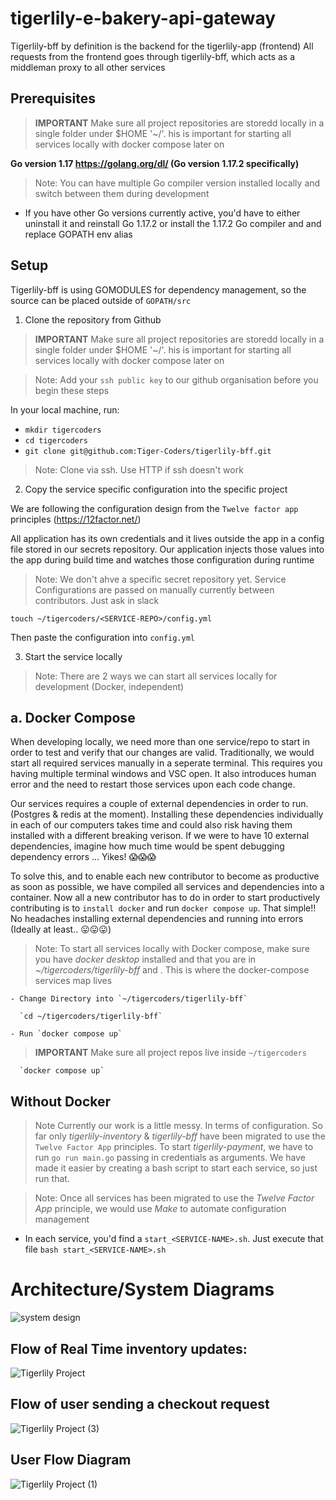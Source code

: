 # tigerlily-e-bakery-api-gateway

Tigerlily-bff by definition is the backend for the tigerlily-app (frontend)
All requests from the frontend goes through tigerlily-bff, which acts as a middleman proxy to all other services

## Prerequisites
> **IMPORTANT** Make sure all project repositories are storedd locally in a single folder under $HOME '~/'. his is important for starting all services locally with docker compose later on

**Go version 1.17 https://golang.org/dl/ (Go version 1.17.2 specifically)**
> Note: You can have multiple Go compiler version installed locally and switch between them during development 

- If you have other Go versions currently active, you'd have to either uninstall it and reinstall Go 1.17.2 or install the 1.17.2 Go compiler and and replace GOPATH env alias

## Setup

Tigerlily-bff is using GOMODULES for dependency management, so the source can be placed outside of ``GOPATH/src``

1. Clone the repository from Github
> **IMPORTANT** Make sure all project repositories are storedd locally in a single folder under $HOME '~/'. his is important for starting all services locally with docker compose later on

> Note: Add your `ssh public key` to our github organisation before you begin these steps

In your local machine, run:
  - `mkdir tigercoders`
  - `cd tigercoders`
  - `git clone git@github.com:Tiger-Coders/tigerlily-bff.git`
  > Note: Clone via ssh. Use HTTP if ssh doesn't work

2. Copy the service specific configuration into the specific project

We are following the configuration design from the `Twelve factor app` principles (https://12factor.net/)

All application has its own credentials and it lives outside the app in a config file stored in our secrets repository.
Our application injects those values into the app during build time and watches those configuration during runtime

> Note: We don't ahve a specific secret repository yet. Service Configurations are passed on manually currently between contributors. Just ask in slack

```touch ~/tigercoders/<SERVICE-REPO>/config.yml```

Then paste the configuration into `config.yml`

3. Start the service locally
> Note: There are 2 ways we can start all services locally for development (Docker, independent)

  ## a. Docker Compose ##

  When developing locally, we need more than one service/repo to start in order to test and verify that our changes are valid. Traditionally, we would start all required services manually in a seperate terminal. This requires you having multiple terminal windows and VSC open. It also introduces human error and the need to restart those services upon each code change. 

  Our services requires a couple of external dependencies in order to run. (Postgres & redis at the moment). Installing these dependencies individually in each of our computers takes time and could also risk having them installed with a different breaking verison. If we were to have 10 external dependencies, imagine how much time would be spent debugging dependency errors ... Yikes! 😱😱😱

  To solve this, and to enable each new contributor to become as productive as soon as possible, we have compiled all services and dependencies into a container. Now all a new contributor has to do in order to start productively contributing is to `install docker` and run `docker compose up`. That simple!! No headaches installing external dependencies and running into errors (Ideally at least.. 😛😛😛) 

  > Note: To start all services locally with Docker compose, make sure you have *docker desktop* installed and that you are in *~/tigercoders/tigerlily-bff* and . This is where the docker-compose services map lives
    
    - Change Directory into `~/tigercoders/tigerlily-bff`
    
      `cd ~/tigercoders/tigerlily-bff`
    
    - Run `docker compose up`
  >**IMPORTANT** Make sure all project repos live inside `~/tigercoders`
     
      `docker compose up`

  ## Without Docker ##
  > Note Currently our work is a little messy. In terms of configuration. So far only *tigerlily-inventory* & *tigerlily-bff* have been migrated to use the `Twelve Factor App` principles. To start *tigerlily-payment*, we have to run `go run main.go` passing in credentials as arguments. We have made it easier by creating a bash script to start each service, so just run that. 

  > Note: Once all services has been migrated to use the *Twelve Factor App* principle, we would use *Make* to automate configuration management

  - In each service, you'd find a `start_<SERVICE-NAME>.sh`. Just execute that file
    `bash start_<SERVICE-NAME>.sh`


# Architecture/System Diagrams #
![system design](https://user-images.githubusercontent.com/61228520/148627782-61206386-9490-4c89-a002-55a7651db1f7.png)

<h2>Flow of Real Time inventory updates:</h2>

![Tigerlily Project](https://user-images.githubusercontent.com/61228520/171106435-f03fa48b-18c4-4a79-98b9-8cacb5e184a5.png)

<h2>Flow of user sending a checkout request</h2>

![Tigerlily Project (3)](https://user-images.githubusercontent.com/61228520/172862392-11337251-5633-4f9b-9855-4aa5cc552f90.png)

<h2>User Flow Diagram</h2>

![Tigerlily Project (1)](https://user-images.githubusercontent.com/61228520/171108925-ee16476a-a3d5-4ac0-9a4a-278455a95f93.png)

